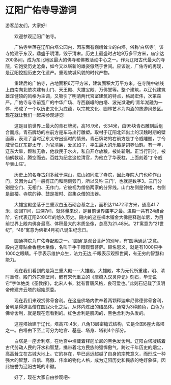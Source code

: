 # 辽阳广佑寺导游词
游客朋友们，大家好!

　　欢迎参观辽阳广佑寺。


　　广佑寺坐落在辽阳白塔公园内，因东面有巍峨耸立的白塔，俗称‘白塔寺’。该寺始建于东汉，鼎盛于明清，毁于清末。历史上最盛时占地9万多平方米，庙宇达200多间，成为东北地区最大的佛寺和佛教活动中心之一。作为辽阳古代最大的寺院，它饱受历史沧桑，如今又以崭新的雄姿傲然于世间。应该说，广佑寺的再现，是辽阳挖掘历史文化遗产。重现故城风貌的时代产物。

　　重建后的广佑寺，占地面积6万平方米，建筑面积大万平方米。在寺院中轴线上由南向北依次建有山门、天王殿、大雄宝殿、万佛堂等。整个建筑，以辽代建筑雄浑健硕的风格为主调，又吸引了明清两代宫室建筑的特点，格局宏伟，次第森严。广佑寺与寺前宽广的中华广场、寺西巍峨的白塔、波光潋滟的'青年湖融为一体，形成了一个以历史文化为底蕴，以宗教文化、园林艺术为内涵的旅游风景区。现在就让我们一起来参观游览!

　　这是目前世界上最大的青石牌坊，高16.9米，长34米，由95块青石雕刻后组合而成。青石牌坊的左前方是车马出行雕塑。取材于辽阳北郊出土的汉魏时期的壁画墓，表现了当时辽东太守出巡时的情景。青石牌坊的右前方是丁令威雕塑，丁令威曾任辽东郡太守，为官清廉，爱民如子，平生最大的乐趣是饲养仙鹤。有一年，辽东大旱，颗粒无收，他救民于水火，私自开仓放粮，被处斩刑。正当行刑时，被仙鹤救起，腾空而去。百姓为纪念这位清官，为他立了华表柱，上面刻着‘丁令威华表山庄’。

　　历史上的名寺古刹多藏于深山，进山如同进了寺院，因此寺院大门也称作山门，又因为山门一般有正门和两侧旁门，所以又称‘三门’，也就是数字3。三门分别是空门、无相门、无作门，它被视为僧俗两家的分界线。山门左侧是钟楼，右侧是鼓楼。寺院的钟、鼓是报时、召集众僧的法器。

　　大雄宝殿坐落于三重汉白玉石砌台基之上，面积达11472平方米，通高41.7米，面阔11间，进深7间，就体量来说，是目前世界庙宇之最。进殿一共有24级台阶，它代表辽阳2400年的悠久历史。殿内的这座樟木镏金大佛是释迦牟尼，为目前世界上殿内佛身最高、体积最大的木质坐像，总高为21.48米。‘21’寓意为“21世纪”，“48”寓意为佛祖4月初八诞生纪念日。

　　圆通禅院为广佑寺配殿之一。‘圆通’是观音菩萨的别号，有‘圆满通达’之意。殿内这尊贴金香檀木坐像，名叫千手千眼观音菩萨。顾名思义，就是有1000只手1000之眼睛。千手表示维护众生，法力无边;千眼表示观照世间，有无穷的智慧和能力。

　　现在我们看到的是第三重大殿----大雄殿。大雄殿，本为元代所重建，明、清时重修。殿门外东侧壁间，嵌有宋代重立的《摩腾入汉灵异记》刻石，毕无说它“字体绝类《圣教序》，北宋人书，犹有晋唐风格，良可爱也。”此刻石记载了汉明帝修建齐云塔的起始原委。

　　现在我们来观赏佛骨舍利。在这座佛塔内供奉着两颗释迦牟尼佛德佛骨舍利，舍利是得道高僧在圆寂火化之后，从体内炼出的结晶体。通常为3种颜色，白色为佛骨舍利，就是现在您看到的。红色舍利是肌肉的，黑色舍利为头发的。

　　这座塔始建于辽代，塔高70.4米，八角13层密檐式结构，它是全国6座大高塔之一。白塔由下至上可分为地宫、基座、塔身、塔刹4个部分。

　　白塔是一座舍利塔，在地宫中埋藏着释迦牟尼的黑色发舍利。辽阳白塔凝结着古代劳动人民的汗水和智慧，携带着北方民族的强悍傲气，跨过千年历史的烟尘，高高耸立在古城大地上。它的存在，早已远远超越了自身的宗教意义，而形成一种强大的智慧、自信、高傲、伟岸的物化人格，成为辽阳历史和民族的绝好象征，因此被誉为辽阳古城的市徽。

　　好了，现在大家自由参观吧~